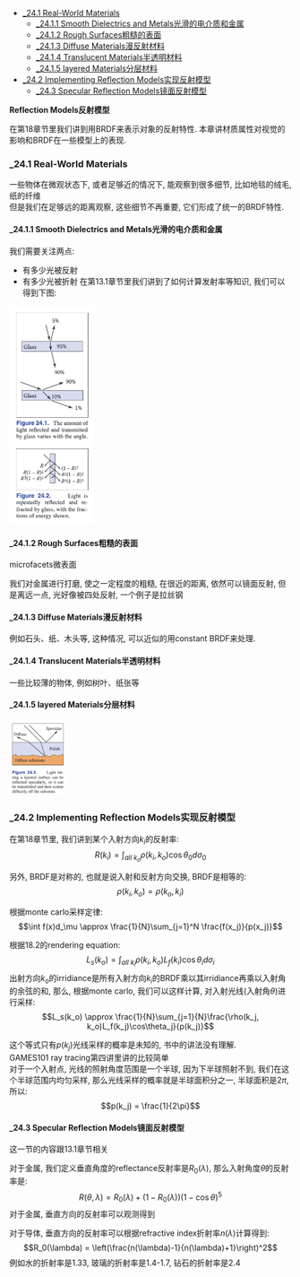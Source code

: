 <!-- TOC -->

- [_24.1 Real-World Materials](#_241-real-world-materials)
  - [_24.1.1 Smooth Dielectrics and Metals光滑的电介质和金属](#_2411-smooth-dielectrics-and-metals光滑的电介质和金属)
  - [_24.1.2 Rough Surfaces粗糙的表面](#_2412-rough-surfaces粗糙的表面)
  - [_24.1.3 Diffuse Materials漫反射材料](#_2413-diffuse-materials漫反射材料)
  - [_24.1.4 Translucent Materials半透明材料](#_2414-translucent-materials半透明材料)
  - [_24.1.5 layered Materials分层材料](#_2415-layered-materials分层材料)
- [_24.2 Implementing Reflection Models实现反射模型](#_242-implementing-reflection-models实现反射模型)
  - [_24.3 Specular Reflection Models镜面反射模型](#_243-specular-reflection-models镜面反射模型)

<!-- /TOC -->

**Reflection Models反射模型**

在第18章节里我们讲到用BRDF来表示对象的反射特性. 本章讲材质属性对视觉的影响和BRDF在一些模型上的表现.

<a id="markdown-_241-real-world-materials" name="_241-real-world-materials"></a>
### _24.1 Real-World Materials

一些物体在微观状态下, 或者足够近的情况下, 能观察到很多细节, 比如地毯的绒毛, 纸的纤维  
但是我们在足够远的距离观察, 这些细节不再重要, 它们形成了统一的BRDF特性.

<a id="markdown-_2411-smooth-dielectrics-and-metals光滑的电介质和金属" name="_2411-smooth-dielectrics-and-metals光滑的电介质和金属"></a>
#### _24.1.1 Smooth Dielectrics and Metals光滑的电介质和金属

我们需要关注两点:
- 有多少光被反射
- 有多少光被折射
在第13.1章节里我们讲到了如何计算发射率等知识, 我们可以得到下图:

<img src="./_images/smooth_dielectics_and_metals.png" width=30%>

#### _24.1.2 Rough Surfaces粗糙的表面

microfacets微表面  

我们对金属进行打磨, 使之一定程度的粗糙, 在很近的距离, 依然可以镜面反射, 但是离远一点, 光好像被四处反射, 一个例子是拉丝钢

#### _24.1.3 Diffuse Materials漫反射材料

例如石头、纸、木头等, 这种情况, 可以近似的用constant BRDF来处理.

#### _24.1.4 Translucent Materials半透明材料

一些比较薄的物体, 例如树叶、纸张等

#### _24.1.5 layered Materials分层材料

<img src="./_images/layered_materials.png" width=20%>

### _24.2 Implementing Reflection Models实现反射模型

在第18章节里, 我们讲到某个入射方向$k_i$的反射率:
$$R(k_i) = \int_{all\ k_o}\rho(k_i, k_o)\cos\theta_0d\sigma_0$$

另外, BRDF是对称的, 也就是说入射和反射方向交换, BRDF是相等的:
$$\rho(k_i, k_o) = \rho(k_o, k_i)$$

根据monte carlo采样定律:
$$\int f(x)d_\mu \approx \frac{1}{N}\sum_{j=1}^N \frac{f(x_j)}{p(x_j)}$$

根据18.2的rendering equation:
$$L_s(k_o) = \int_{all\ k_i}\rho(k_i, k_o)L_f(k_i)\cos\theta_id\sigma_i$$
出射方向$k_o$的irridiance是所有入射方向$k_i$的BRDF乘以其irridiance再乘以入射角的余弦的和,
那么, 根据monte carlo, 我们可以这样计算, 对入射光线(入射角$\theta$)进行采样:
$$L_s(k_o) \approx \frac{1}{N}\sum_{j=1}{N}\frac{\rho(k_j, k_o)L_f(k_j)\cos\theta_j}{p(k_j)}$$

这个等式只有$p(k_j)$光线采样的概率是未知的, 书中的讲法没有理解.  
GAMES101 ray tracing第四讲里讲的比较简单  
对于一个入射点, 光线的照射角度范围是一个半球, 因为下半球照射不到, 我们在这个半球范围内均匀采样, 那么光线采样的概率就是半球面积分之一, 半球面积是$2\pi$, 所以:
$$p(k_j) = \frac{1}{2\pi}$$ 

#### _24.3 Specular Reflection Models镜面反射模型

这一节的内容跟13.1章节相关

对于金属, 我们定义垂直角度的reflectance反射率是$R_0(\lambda)$, 那么入射角度$\theta$的反射率是:
$$R(\theta, \lambda) = R_0(\lambda) + (1-R_0(\lambda))(1-\cos\theta)^5$$
对于金属, 垂直方向的反射率可以观测得到

对于导体, 垂直方向的反射率可以根据refractive index折射率$n(\lambda)$计算得到:
$$R_0(\lambda) = \left(\frac{n(\lambda)-1}{n(\lambda)+1}\right)^2$$
例如水的折射率是1.33, 玻璃的折射率是1.4-1.7, 钻石的折射率是2.4
